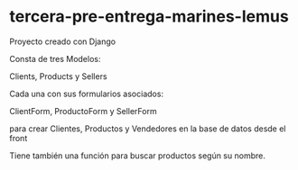 # tercera-pre-entrega-marines-lemus

Proyecto creado con Django

Consta de tres Modelos:

Clients, Products y Sellers


Cada una con sus formularios asociados:

ClientForm, ProductoForm y SellerForm

para crear Clientes, Productos y Vendedores en la base de datos desde el front

Tiene también una función para buscar productos según su nombre.
